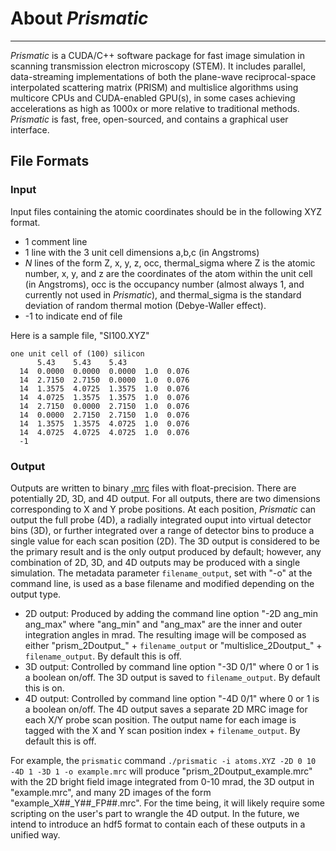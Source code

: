 # About *Prismatic*
---
*Prismatic* is a CUDA/C++ software package for fast image simulation in scanning transmission electron microscopy (STEM). It includes parallel, data-streaming implementations of both the plane-wave reciprocal-space interpolated scattering matrix (PRISM) and multislice algorithms using multicore CPUs and CUDA-enabled GPU(s), in some cases achieving accelerations as high as 1000x or more relative to traditional methods. *Prismatic* is fast, free, open-sourced, and contains a graphical user interface.

## File Formats

### Input

Input files containing the atomic coordinates should be in the following XYZ format.

* 1 comment line
* 1 line with the 3 unit cell dimensions a,b,c (in Angstroms)
* *N* lines of the form Z, x, y, z, occ, thermal_sigma where Z is the atomic number, x, y, and z are the coordinates of the atom within the unit cell (in Angstroms), occ is the occupancy number (almost always 1, and currently not used in *Prismatic*), and thermal_sigma is the standard deviation of random thermal motion (Debye-Waller effect).
* -1 to indicate end of file

Here is a sample file, "SI100.XYZ"

~~~
one unit cell of (100) silicon
      5.43    5.43    5.43
  14  0.0000  0.0000  0.0000  1.0  0.076
  14  2.7150  2.7150  0.0000  1.0  0.076
  14  1.3575  4.0725  1.3575  1.0  0.076
  14  4.0725  1.3575  1.3575  1.0  0.076
  14  2.7150  0.0000  2.7150  1.0  0.076
  14  0.0000  2.7150  2.7150  1.0  0.076
  14  1.3575  1.3575  4.0725  1.0  0.076
  14  4.0725  4.0725  4.0725  1.0  0.076
  -1
~~~

### Output

Outputs are written to binary [.mrc](http://bio3d.colorado.edu/imod/doc/mrc_format.txt) files with float-precision. There are potentially 2D, 3D, and 4D output. For all outputs, there are two dimensions corresponding to X and Y probe positions. At each position, *Prismatic* can output the full probe (4D), a radially integrated ouput into virtual detector bins (3D), or further integrated over a range of detector bins to produce a single value for each scan position (2D). The 3D output is considered to be the primary result and is the only output produced by default; however, any combination of 2D, 3D, and 4D outputs may be produced with a single simulation. The metadata parameter `filename_output`, set with "-o" at the command line, is used as a base filename and modified depending on the output type.

* 2D output: Produced by adding the command line option "-2D ang\_min ang\_max" where "ang\_min" and "ang\_max" are the inner and outer integration angles in mrad. The resulting image will be composed as either "prism\_2Doutput\_" + `filename_output` or "multislice\_2Doutput\_" + `filename_output`. By default this is off.
* 3D output: Controlled by command line option "-3D 0/1" where 0 or 1 is a boolean on/off. The 3D output is saved to `filename_output`. By default this is on.
* 4D output: Controlled by command line option "-4D 0/1" where 0 or 1 is a boolean on/off. The 4D output saves a separate 2D MRC image for each X/Y probe scan position. The output name for each image is tagged with the X and Y scan position index + `filename_output`. By default this is off.

For example, the `prismatic` command 
`./prismatic -i atoms.XYZ -2D 0 10 -4D 1 -3D 1 -o example.mrc`
will produce "prism\_2Doutput\_example.mrc" with the 2D bright field image integrated from 0-10 mrad, the 3D output in "example.mrc", and many 2D images of the form "example\_X##\_Y##\_FP##.mrc". For the time being, it will likely require some scripting on the user's part to wrangle the 4D output. In the future, we intend to introduce an hdf5 format to contain each of these outputs in a unified way. 
